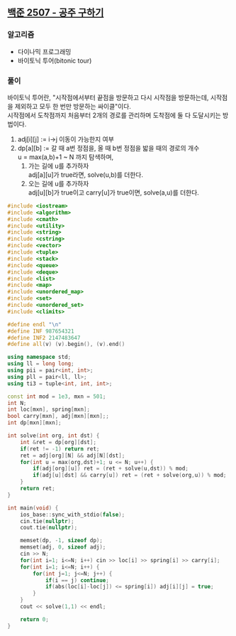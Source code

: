 ## [백준 2507 - 공주 구하기](https://www.acmicpc.net/problem/2507)

### 알고리즘
- 다이나믹 프로그래밍
- 바이토닉 투어(bitonic tour)

### 풀이
바이토닉 투어란, "시작점에서부터 끝점을 방문하고 다시 시작점을 방문하는데, 시작점을 제외하고 모두 한 번만 방문하는 싸이클"이다.  
시작점에서 도착점까지 처음부터 2개의 경로를 관리하며 도착점에 둘 다 도달시키는 방법이다.

1. adj[i][j] := i->j 이동이 가능한지 여부
2. dp[a][b] := 갈 때 a번 정점을, 올 때 b번 정점을 밟을 때의 경로의 개수  
   u = max(a,b)+1 ~ N 까지 탐색하며,  
   1. 가는 길에 u를 추가하자  
      adj[a][u]가 true라면, solve(u,b)를 더한다.
   2. 오는 길에 u를 추가하자  
      adj[u][b]가 true이고 carry[u]가 true이면, solve(a,u)를 더한다.

```c++
#include <iostream>
#include <algorithm>
#include <cmath>
#include <utility>
#include <string>
#include <cstring>
#include <vector>
#include <tuple>
#include <stack>
#include <queue>
#include <deque>
#include <list>
#include <map>
#include <unordered_map>
#include <set>
#include <unordered_set>
#include <climits>

#define endl "\n"
#define INF 987654321
#define INF2 2147483647
#define all(v) (v).begin(), (v).end()

using namespace std;
using ll = long long;
using pii = pair<int, int>;
using pll = pair<ll, ll>;
using ti3 = tuple<int, int, int>;

const int mod = 1e3, mxn = 501;
int N;
int loc[mxn], spring[mxn];
bool carry[mxn], adj[mxn][mxn];;
int dp[mxn][mxn];

int solve(int org, int dst) {
    int &ret = dp[org][dst];
    if(ret != -1) return ret;
    ret = adj[org][N] && adj[N][dst];
    for(int u = max(org,dst)+1; u <= N; u++) {
        if(adj[org][u]) ret = (ret + solve(u,dst)) % mod;
        if(adj[u][dst] && carry[u]) ret = (ret + solve(org,u)) % mod;
    }
    return ret;
}

int main(void) {
    ios_base::sync_with_stdio(false);
    cin.tie(nullptr);
    cout.tie(nullptr);

    memset(dp, -1, sizeof dp);
    memset(adj, 0, sizeof adj);
    cin >> N;
    for(int i=1; i<=N; i++) cin >> loc[i] >> spring[i] >> carry[i];
    for(int i=1; i<=N; i++) {
        for(int j=1; j<=N; j++) {
            if(i == j) continue;
            if(abs(loc[i]-loc[j]) <= spring[i]) adj[i][j] = true;
        }
    }
    cout << solve(1,1) << endl;

    return 0;
}
```
